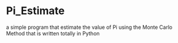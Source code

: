 # Pi_Estimate
a simple program that estimate the value of Pi using the Monte Carlo Method that is written totally in Python
